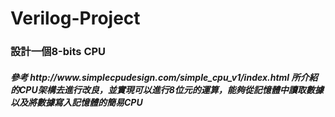 # Verilog-Project

<h3>設計一個8-bits CPU</h3>

<h5>參考 http://www.simplecpudesign.com/simple_cpu_v1/index.html 所介紹的CPU架構去進行改良，並實現可以進行8位元的運算，能夠從記憶體中讀取數據
以及將數據寫入記憶體的簡易CPU</h5>
